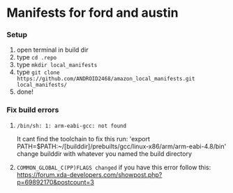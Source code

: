 # Manifests for ford and austin

### Setup
 1) open terminal in build dir
 2) type ```cd .repo ```
 3) type ```mkdir local_manifests ```
 4) type ```git clone https://github.com/ANDROID2468/amazon_local_manifests.git local_manifests/ ```
 5) done!


### Fix build errors 

  1)  ``` /bin/sh: 1: arm-eabi-gcc: not found ```
  
      It cant find the toolchain to fix this run: 'export PATH=$PATH:~/[builddir]/prebuilts/gcc/linux-x86/arm/arm-eabi-4.8/bin'
      change builddir with whatever you named the build directory 
      
  2) ``` COMMON_GLOBAL_C(PP)FLAGS changed ```
     if you have this error follow this: https://forum.xda-developers.com/showpost.php?p=69892170&postcount=3
